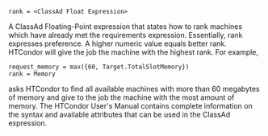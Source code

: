     rank = <ClassAd Float Expression>

A ClassAd Floating-Point expression that states how to rank machines
which have already met the requirements expression. Essentially, rank
expresses preference. A higher numeric value equals better rank.
HTCondor will give the job the machine with the highest rank. For
example,

<div>

<div>

    request_memory = max({60, Target.TotalSlotMemory})
    rank = Memory

</div>

</div>

asks HTCondor to find all available machines with more than 60 megabytes
of memory and give to the job the machine with the most amount of
memory. The HTCondor User's Manual contains complete information on the
syntax and available attributes that can be used in the ClassAd
expression.
